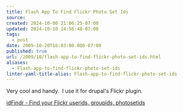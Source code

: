 ```yaml
---
title: Flash App To Find Flickr Photo Set Ids
source: 
created: 2024-10-06 21:06:25-07:00
updated: 2024-10-10 14:56:48-07:00
tags:
  - post
date: 2009-10-20T16:03:00.000-07:00
published: true
url: /2009/10/flash-app-to-find-flickr-photo-set-ids.html
aliases:
  - Flash-app-to-find-flickr-photo-set-ids
linter-yaml-title-alias: Flash-app-to-find-flickr-photo-set-ids
---
```



Very cool and handy.  I use it for drupal's Flickr plugin.  
  
[idFindr - Find your Flickr userids, groupids, photosetids](https://www.mentalaxis.com/idfindr/)  

  
  

<!-- ![](https://img.zemanta.com/pixy.gif?x-id=6a92f7d1-a801-8782-ac7c-5a4d93cbce31) -->